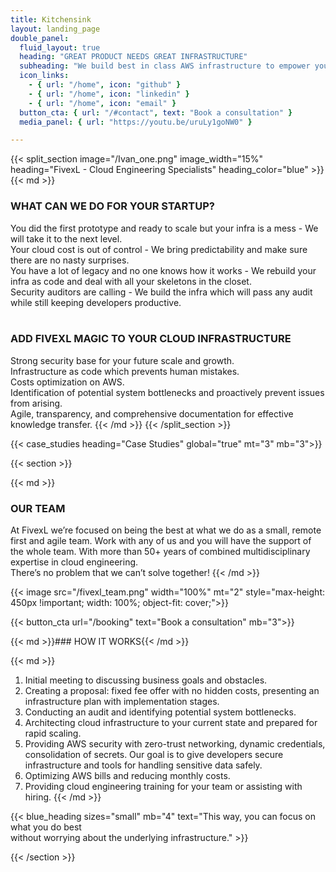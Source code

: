 ```yaml
---
title: Kitchensink
layout: landing_page
double_panel:
  fluid_layout: true
  heading: "GREAT PRODUCT NEEDS GREAT INFRASTRUCTURE"
  subheading: "We build best in class AWS infrastructure to empower your ideas"
  icon_links:
    - { url: "/home", icon: "github" }
    - { url: "/home", icon: "linkedin" }
    - { url: "/home", icon: "email" }
  button_cta: { url: "/#contact", text: "Book a consultation" }
  media_panel: { url: "https://youtu.be/uruLy1goNW0" }

---
```


{{< split_section image="/Ivan_one.png" image_width="15%" heading="FivexL - Cloud Engineering Specialists" heading_color="blue" >}}
{{< md >}}
### WHAT CAN WE DO FOR YOUR STARTUP?  
You did the first prototype and ready to scale but your infra is a mess - We will take it to the next level.  
Your cloud cost is out of control - We bring predictability and make sure there are no nasty surprises.  
You have a lot of legacy and no one knows how it works - We rebuild your infra as code and deal with all your skeletons in the closet.  
Security auditors are calling - We build the infra which will pass any audit while still keeping developers productive.  
&zwnj;

### ADD FIVEXL MAGIC TO YOUR CLOUD INFRASTRUCTURE  
Strong security base for your future scale and growth.   
Infrastructure as code which prevents human mistakes.   
Costs optimization on AWS.  
Identification of potential system bottlenecks and proactively prevent issues from arising.  
Agile, transparency, and comprehensive documentation for effective knowledge transfer.
{{< /md >}}
{{< /split_section >}}


{{< case_studies heading="Case Studies" global="true" mt="3" mb="3">}}


{{< section >}}

{{< md >}}
### OUR TEAM
At FivexL we’re focused on being the best at what we do as a small, remote first and agile team. Work with any of us and you will have the support of the whole team. With more than 50+ years of combined multidisciplinary expertise in cloud engineering.  
There’s no problem that we can’t solve together!
{{< /md >}}

{{< image src="/fivexl_team.png" width="100%" mt="2" style="max-height: 450px !important; width: 100%; object-fit: cover;">}}

{{< button_cta url="/booking" text="Book a consultation" mb="3">}}

{{< md >}}### HOW IT WORKS{{< /md >}}

{{< md >}}
1. Initial meeting to discussing business goals and obstacles.
2. Creating a proposal: fixed fee offer with no hidden costs, presenting an infrastructure plan with implementation stages.
3. Conducting an audit and identifying potential system bottlenecks.
4. Architecting cloud infrastructure to your current state and prepared for rapid scaling. 
5. Providing AWS security with zero-trust networking, dynamic credentials, consolidation of secrets. Our goal is to give developers secure infrastructure and tools for handling sensitive data safely.
6. Optimizing AWS bills and reducing monthly costs.
7. Providing cloud engineering training for your team or assisting with hiring.
{{< /md >}}

{{< blue_heading sizes="small" mb="4" text="This way, you can focus on what you do best <br> without worrying about the underlying infrastructure." >}}

{{< /section >}}


<!-- {{< case_studies heading="dyanmic heading" global="true" >}} -->


